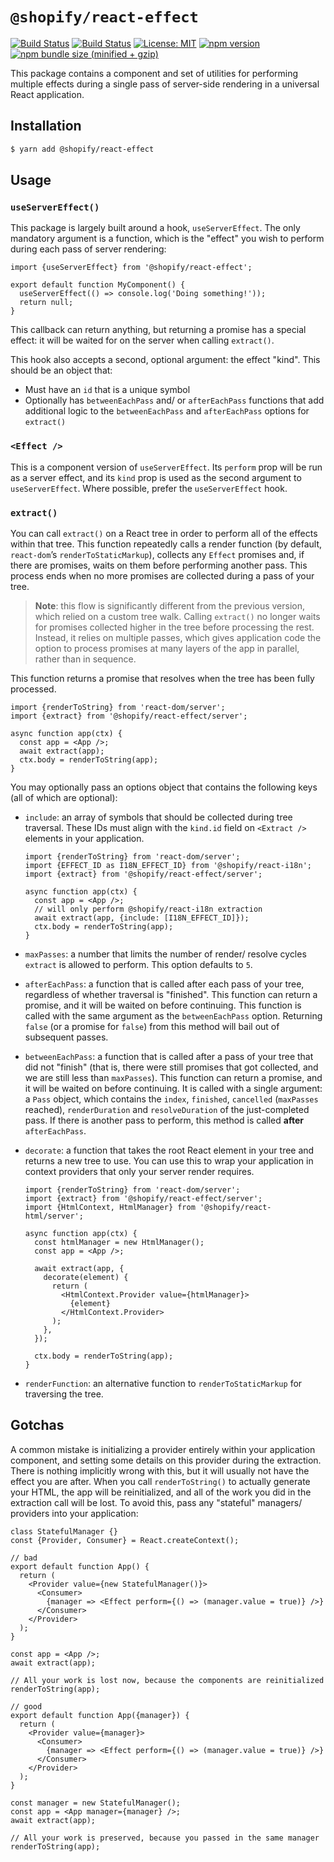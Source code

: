 # `@shopify/react-effect`

[![Build Status](https://github.com/Shopify/quilt/workflows/Node-CI/badge.svg?branch=main)](https://github.com/Shopify/quilt/actions?query=workflow%3ANode-CI)
[![Build Status](https://github.com/Shopify/quilt/workflows/Ruby-CI/badge.svg?branch=main)](https://github.com/Shopify/quilt/actions?query=workflow%3ARuby-CI)
[![License: MIT](https://img.shields.io/badge/License-MIT-green.svg)](LICENSE.md) [![npm version](https://badge.fury.io/js/%40shopify%2Freact-effect.svg)](https://badge.fury.io/js/%40shopify%2Freact-effect.svg) [![npm bundle size (minified + gzip)](https://img.shields.io/bundlephobia/minzip/@shopify/react-effect.svg)](https://img.shields.io/bundlephobia/minzip/@shopify/react-effect.svg)

This package contains a component and set of utilities for performing multiple effects during a single pass of server-side rendering in a universal React application.

## Installation

```bash
$ yarn add @shopify/react-effect
```

## Usage

### `useServerEffect()`

This package is largely built around a hook, `useServerEffect`. The only mandatory argument is a function, which is the "effect" you wish to perform during each pass of server rendering:

```tsx
import {useServerEffect} from '@shopify/react-effect';

export default function MyComponent() {
  useServerEffect(() => console.log('Doing something!'));
  return null;
}
```

This callback can return anything, but returning a promise has a special effect: it will be waited for on the server when calling `extract()`.

This hook also accepts a second, optional argument: the effect "kind". This should be an object that:

- Must have an `id` that is a unique symbol
- Optionally has `betweenEachPass` and/ or `afterEachPass` functions that add additional logic to the `betweenEachPass` and `afterEachPass` options for `extract()`

### `<Effect />`

This is a component version of `useServerEffect`. Its `perform` prop will be run as a server effect, and its `kind` prop is used as the second argument to `useServerEffect`. Where possible, prefer the `useServerEffect` hook.

### `extract()`

You can call `extract()` on a React tree in order to perform all of the effects within that tree. This function repeatedly calls a render function (by default, `react-dom`’s `renderToStaticMarkup`), collects any `Effect` promises and, if there are promises, waits on them before performing another pass. This process ends when no more promises are collected during a pass of your tree.

> **Note**: this flow is significantly different from the previous version, which relied on a custom tree walk. Calling `extract()` no longer waits for promises collected higher in the tree before processing the rest. Instead, it relies on multiple passes, which gives application code the option to process promises at many layers of the app in parallel, rather than in sequence.

This function returns a promise that resolves when the tree has been fully processed.

```tsx
import {renderToString} from 'react-dom/server';
import {extract} from '@shopify/react-effect/server';

async function app(ctx) {
  const app = <App />;
  await extract(app);
  ctx.body = renderToString(app);
}
```

You may optionally pass an options object that contains the following keys (all of which are optional):

- `include`: an array of symbols that should be collected during tree traversal. These IDs must align with the `kind.id` field on `<Extract />` elements in your application.

  ```tsx
  import {renderToString} from 'react-dom/server';
  import {EFFECT_ID as I18N_EFFECT_ID} from '@shopify/react-i18n';
  import {extract} from '@shopify/react-effect/server';

  async function app(ctx) {
    const app = <App />;
    // will only perform @shopify/react-i18n extraction
    await extract(app, {include: [I18N_EFFECT_ID]});
    ctx.body = renderToString(app);
  }
  ```

- `maxPasses`: a number that limits the number of render/ resolve cycles `extract` is allowed to perform. This option defaults to `5`.

- `afterEachPass`: a function that is called after each pass of your tree, regardless of whether traversal is "finished". This function can return a promise, and it will be waited on before continuing. This function is called with the same argument as the `betweenEachPass` option. Returning `false` (or a promise for `false`) from this method will bail out of subsequent passes.

- `betweenEachPass`: a function that is called after a pass of your tree that did not "finish" (that is, there were still promises that got collected, and we are still less than `maxPasses`). This function can return a promise, and it will be waited on before continuing. It is called with a single argument: a `Pass` object, which contains the `index`, `finished`, `cancelled` (`maxPasses` reached), `renderDuration` and `resolveDuration` of the just-completed pass. If there is another pass to perform, this method is called **after** `afterEachPass`.

- `decorate`: a function that takes the root React element in your tree and returns a new tree to use. You can use this to wrap your application in context providers that only your server render requires.

  ```tsx
  import {renderToString} from 'react-dom/server';
  import {extract} from '@shopify/react-effect/server';
  import {HtmlContext, HtmlManager} from '@shopify/react-html/server';

  async function app(ctx) {
    const htmlManager = new HtmlManager();
    const app = <App />;

    await extract(app, {
      decorate(element) {
        return (
          <HtmlContext.Provider value={htmlManager}>
            {element}
          </HtmlContext.Provider>
        );
      },
    });

    ctx.body = renderToString(app);
  }
  ```

- `renderFunction`: an alternative function to `renderToStaticMarkup` for traversing the tree.

## Gotchas

A common mistake is initializing a provider entirely within your application component, and setting some details on this provider during the extraction. There is nothing implicitly wrong with this, but it will usually not have the effect you are after. When you call `renderToString()` to actually generate your HTML, the app will be reinitialized, and all of the work you did in the extraction call will be lost. To avoid this, pass any "stateful" managers/ providers into your application:

```tsx
class StatefulManager {}
const {Provider, Consumer} = React.createContext();

// bad
export default function App() {
  return (
    <Provider value={new StatefulManager()}>
      <Consumer>
        {manager => <Effect perform={() => (manager.value = true)} />}
      </Consumer>
    </Provider>
  );
}

const app = <App />;
await extract(app);

// All your work is lost now, because the components are reinitialized
renderToString(app);

// good
export default function App({manager}) {
  return (
    <Provider value={manager}>
      <Consumer>
        {manager => <Effect perform={() => (manager.value = true)} />}
      </Consumer>
    </Provider>
  );
}

const manager = new StatefulManager();
const app = <App manager={manager} />;
await extract(app);

// All your work is preserved, because you passed in the same manager
renderToString(app);
```
